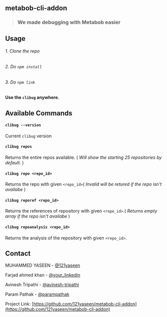 
 ## metabob-cli-addon

> ### We made debugging with Metabob easier

## Usage

###### 1. Clone the repo
###### 2. Do `npm install`
###### 3. Do `npm link`

#### Use the `clibug` anywhere.

## Available Commands

#### `clibug --version`

Current `clibug` version

#### `clibug repos`
Returns the entire repos available. ( _Will show the starting 25 repositories by default._ )

#### `clibug repo <repo_id>`
Returns the repo with given `<repo_id>`( _Invalid will be retured if the repo isn't availabe_ ) 

#### `clibug reporef <repo_id>`
Returns the references of repository with given `<repo_id>`.( _Returns empty array if the repo isn't availabe_ )

#### `clibug repoanalysis <repo_id>`
Returns the analysis of the repository with given `<repo_id>`. 

## Contact

MUHAMMED YASEEN - [@121yaseen](https://www.linkedin.com/in/121yaseen/) 

Farjad ahmed khan - [@your_linkedin]() 

Avinesh Tripathi - [@avinesh-tripathi](https://www.linkedin.com/in/avinesh-tripathi-a9a615200/) 

Param Pathak - [@parampathak](https://www.linkedin.com/in/parampathak/) 

Project Link: [https://github.com/121yaseen/metabob-cli-addon](https://github.com/121yaseen/metabob-cli-addon)
